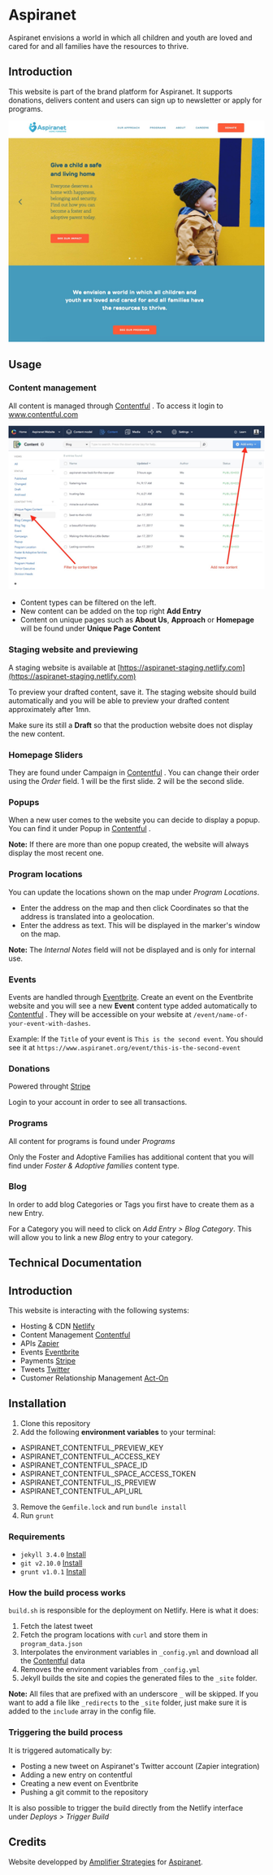 # Aspiranet
Aspiranet envisions a world in which all children and youth are loved and cared for and all families have the resources to thrive.

## Introduction
This website is part of the brand platform for Aspiranet. It supports donations, delivers content and users can sign up to newsletter or apply for programs.

![Aspiranet Homepage](https://github.com/AmplifierDevel/Aspiranet/blob/master/assets/img/homepage-screenshot-for-documentation.jpg "Aspiranet Homepage")

## Usage

### Content management
All content is managed through [Contentful](https://www.contentful.com) . To access it login to www.contentful.com

![Contentful](https://github.com/AmplifierDevel/Aspiranet/blob/master/assets/img/documentation-content-management.jpg "Contentful")

- Content types can be filtered on the left.
- New content can be added on the top right **Add Entry**
- Content on unique pages such as **About Us**, **Approach** or **Homepage** will be found under **Unique Page Content**

### Staging website and previewing
A staging website is available at [https://aspiranet-staging.netlify.com](https://aspiranet-staging.netlify.com)

To preview your drafted content, save it. The staging website should build automatically and you will be able to preview your drafted content approximately after 1mn.

Make sure its still a **Draft** so that the production website does not display the new content. 

### Homepage Sliders
They are found under Campaign in [Contentful](https://www.contentful.com) . You can change their order using the *Order* field. 1 will be the first slide. 2 will be the second slide.

### Popups
When a new user comes to the website you can decide to display a popup. You can find it under Popup in [Contentful](https://www.contentful.com) .

**Note:** If there are more than one popup created, the website will always display the most recent one.

### Program locations
You can update the locations shown on the map under *Program Locations*.
- Enter the address on the map and then click Coordinates so that the address is translated into a geolocation.
- Enter the address as text. This will be displayed in the marker's window on the map.

**Note:** The *Internal Notes* field will not be displayed and is only for internal use.

### Events
Events are handled through [Eventbrite](https://www.eventbrite.com).
Create an event on the Eventbrite website and you will see a new **Event** content type added automatically to [Contentful](https://www.contentful.com) .
They will be accessible on your website at `/event/name-of-your-event-with-dashes`.

Example: 
If the `Title` of your event is `This is the second event`.
You should see it at `https://www.aspiranet.org/event/this-is-the-second-event`

### Donations
Powered throught [Stripe](https://www.stripe.com)

Login to your account in order to see all transactions.

### Programs
All content for programs is found under *Programs*

Only the Foster and Adoptive Families has additional content that you will find under *Foster & Adoptive families* content type.

### Blog
In order to add blog Categories or Tags you first have to create them as a new Entry.

For a Category you will need to click on *Add Entry > Blog Category*. This will allow you to link a new *Blog* entry to your category.




## Technical Documentation

## Introduction 
This website is interacting with the following systems:
- Hosting & CDN [Netlify](https://www.netlify.com) 
- Content Management [Contentful](https://www.contentful.com) 
- APIs [Zapier](https://www.zapier.com)
- Events [Eventbrite](https://www.eventbrite.com)
- Payments [Stripe](https://www.stripe.com)
- Tweets [Twitter](https://www.twitter.com)
- Customer Relationship Management [Act-On](https://www.act-on.com/)

## Installation
1. Clone this repository
2. Add the following **environment variables** to your terminal: 
  * ASPIRANET_CONTENTFUL_PREVIEW_KEY
  * ASPIRANET_CONTENTFUL_ACCESS_KEY
  * ASPIRANET_CONTENTFUL_SPACE_ID
  * ASPIRANET_CONTENTFUL_SPACE_ACCESS_TOKEN
  * ASPIRANET_CONTENTFUL_IS_PREVIEW
  * ASPIRANET_CONTENTFUL_API_URL
3. Remove the `Gemfile.lock` and run `bundle install`
4. Run `grunt`

### Requirements
- `jekyll 3.4.0` [Install](https://jekyllrb.com/docs/installation/) 
- `git v2.10.0` [Install](https://git-scm.com/doc)
- `grunt v1.0.1` [Install](http://gruntjs.com/)

### How the build process works
`build.sh` is responsible for the deployment on Netlify. Here is what it does:

1. Fetch the latest tweet
2. Fetch the program locations with `curl` and store them in `program_data.json`
3. Interpolates the environment variables in `_config.yml` and download all the [Contentful](https://www.contentful.com)  data
4. Removes the environment variables from `_config.yml`
5. Jekyll builds the site and copies the generated files to the `_site` folder.

**Note:** All files that are prefixed with an underscore `_` will be skipped. If you want to add a file like `_redirects` to the `_site` folder, just make sure it is added to the `include` array in the config file.

### Triggering the build process
It is triggered automatically by:
- Posting a new tweet on Aspiranet's Twitter account (Zapier integration)
- Adding a new entry on contentful
- Creating a new event on Eventbrite
- Pushing a git commit to the repository

It is also possible to trigger the build directly from the Netlify interface under *Deploys > Trigger Build*

## Credits

Website developped by [Amplifier Strategies](https://www.amplifierstrategies.com) for [Aspiranet](//www.aspiranet.org).